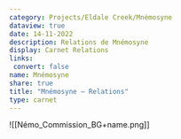 ```yaml
---
category: Projects/Eldale Creek/Mnémosyne
dataview: true
date: 14-11-2022
description: Relations de Mnémosyne
display: Carnet Relations
links:
 convert: false
name: Mnémosyne
share: true
title: "Mnémosyne — Relations"
type: carnet
---
```


![[Némo_Commission_BG+name.png]]